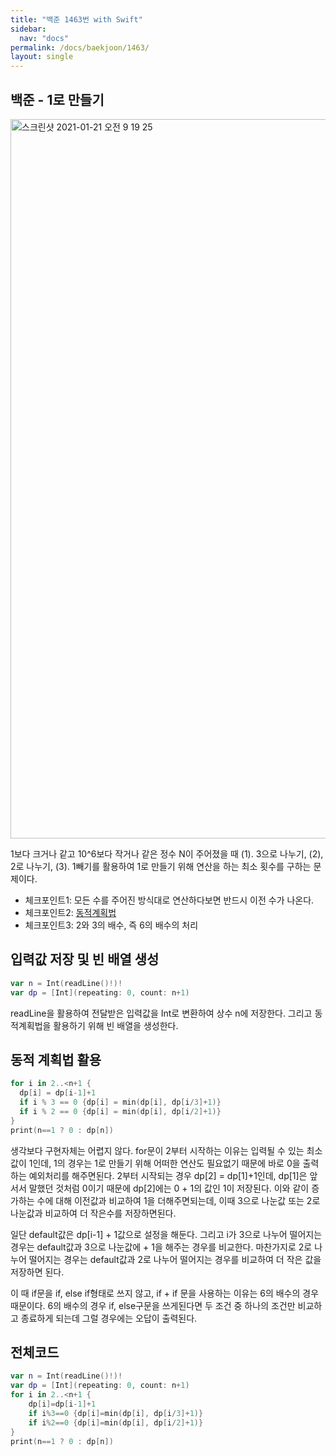 ```yaml
---
title: "백준 1463번 with Swift"
sidebar:
  nav: "docs"
permalink: /docs/baekjoon/1463/
layout: single
---
```


## 백준 - 1로 만들기

<img width="1151" alt="스크린샷 2021-01-21 오전 9 19 25" src="https://user-images.githubusercontent.com/74946802/105256779-c7964400-5bc9-11eb-8543-7121a8f39017.png">

1보다 크거나 같고 10^6보다 작거나 같은 정수 N이 주어졌을 때 (1). 3으로 나누기, (2), 2로 나누기, (3). 1빼기를 활용하여 1로 만들기 위해 연산을 하는 최소 횟수를 구하는 문제이다.

- 체크포인트1: 모든 수를 주어진 방식대로 연산하다보면 반드시 이전 수가 나온다.
- 체크포인트2: [동적계획법](https://www.youtube.com/watch?v=K15qLnKKrow)
- 체크포인트3: 2와 3의 배수, 즉 6의 배수의 처리

## 입력값 저장 및 빈 배열 생성
``` swift
var n = Int(readLine()!)!
var dp = [Int](repeating: 0, count: n+1)
```
readLine을 활용하여 전달받은 입력값을 Int로 변환하여 상수 n에 저장한다. 그리고 동적계획법을 활용하기 위해 빈 배열을 생성한다.

## 동적 계획법 활용
``` swift
for i in 2..<n+1 {
  dp[i] = dp[i-1]+1
  if i % 3 == 0 {dp[i] = min(dp[i], dp[i/3]+1)}
  if i % 2 == 0 {dp[i] = min(dp[i], dp[i/2]+1)}
}
print(n==1 ? 0 : dp[n])
```
생각보다 구현자체는 어렵지 않다. for문이 2부터 시작하는 이유는 입력될 수 있는 최소 값이 1인데, 1의 경우는 1로 만들기 위해 어떠한 연산도 필요없기 때문에 바로 0을 출력하는 예외처리를 해주면된다. 2부터 시작되는 경우 dp[2] = dp[1]+1인데, dp[1]은 앞서서 말했던 것처럼 0이기 때문에 dp[2]에는 0 + 1의 값인 1이 저장된다. 이와 같이 증가하는 수에 대해 이전값과 비교하여 1을 더해주면되는데, 이때 3으로 나눈값 또는 2로 나눈값과 비교하여 더 작은수를 저장하면된다.

일단 default값은 dp[i-1] + 1값으로 설정을 해둔다. 그리고 i가 3으로 나누어 떨어지는 경우는 default값과 3으로 나눈값에 + 1을 해주는 경우를 비교한다. 마찬가지로 2로 나누어 떨어지는 경우는 default값과 2로 나누어 떨어지는 경우를 비교하여 더 작은 값을 저장하면 된다.

이 때 if문을 if, else if형태로 쓰지 않고, if + if 문을 사용하는 이유는 6의 배수의 경우 때문이다. 6의 배수의 경우 if, else구문을 쓰게된다면 두 조건 중 하나의 조건만 비교하고 종료하게 되는데 그럴 경우에는 오답이 출력된다.

## 전체코드
``` swift
var n = Int(readLine()!)!
var dp = [Int](repeating: 0, count: n+1)
for i in 2..<n+1 {
    dp[i]=dp[i-1]+1
    if i%3==0 {dp[i]=min(dp[i], dp[i/3]+1)}
    if i%2==0 {dp[i]=min(dp[i], dp[i/2]+1)}
}
print(n==1 ? 0 : dp[n])
```
